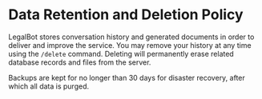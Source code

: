 # Data Retention and Deletion Policy

LegalBot stores conversation history and generated documents in order to deliver
and improve the service. You may remove your history at any time using the
`/delete` command. Deleting will permanently erase related database records and
files from the server.

Backups are kept for no longer than 30 days for disaster recovery, after which
all data is purged.

